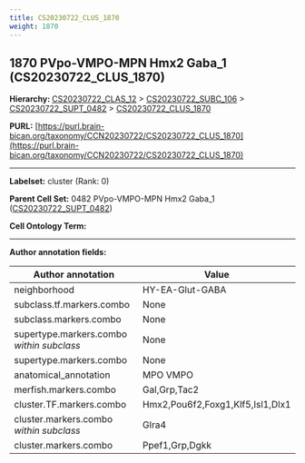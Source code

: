 ```yaml
---
title: CS20230722_CLUS_1870
weight: 1870
---
```

## 1870 PVpo-VMPO-MPN Hmx2 Gaba_1 (CS20230722_CLUS_1870)
<b>Hierarchy: </b>
[CS20230722_CLAS_12](../CS20230722_CLAS_12) >
[CS20230722_SUBC_106](../CS20230722_SUBC_106) >
[CS20230722_SUPT_0482](../CS20230722_SUPT_0482) >
[CS20230722_CLUS_1870](../CS20230722_CLUS_1870)

**PURL:** [https://purl.brain-bican.org/taxonomy/CCN20230722/CS20230722_CLUS_1870](https://purl.brain-bican.org/taxonomy/CCN20230722/CS20230722_CLUS_1870)

---


**Labelset:** cluster (Rank: 0)

**Parent Cell Set:** 0482 PVpo-VMPO-MPN Hmx2 Gaba_1 ([CS20230722_SUPT_0482](../CS20230722_SUPT_0482))



**Cell Ontology Term:** 

[MARKER GENES.]: #


---

[TRANSFERRED ANNOTATIONS.]: #


[AUTHOR ANNOTATION FIELDS.]: #


**Author annotation fields:**

| Author annotation | Value |
|-------------------|-------|
|neighborhood|HY-EA-Glut-GABA|
|subclass.tf.markers.combo|None|
|subclass.markers.combo|None|
|supertype.markers.combo _within subclass_|None|
|supertype.markers.combo|None|
|anatomical_annotation|MPO VMPO|
|merfish.markers.combo|Gal,Grp,Tac2|
|cluster.TF.markers.combo|Hmx2,Pou6f2,Foxg1,Klf5,Isl1,Dlx1|
|cluster.markers.combo _within subclass_|Glra4|
|cluster.markers.combo|Ppef1,Grp,Dgkk|
